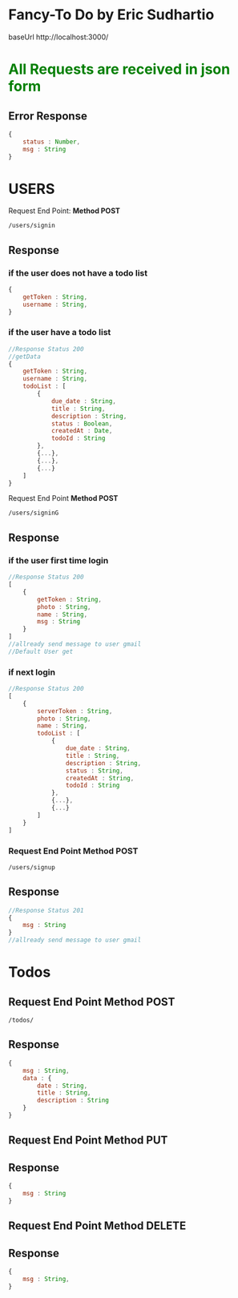 # Fancy-To Do by Eric Sudhartio

baseUrl http://localhost:3000/

# <span style='color:green'>All Requests are received in json form

## Error Response
```javascript
{
    status : Number,
    msg : String
}
```
# USERS

Request End Point: **Method POST**
```url
/users/signin  
```
## **Response**
### if the user does not have a todo list
```javascript
{
    getToken : String,
    username : String,
}
```
### if the user have a todo list
```javascript
//Response Status 200
//getData
{
    getToken : String,
    username : String,
    todoList : [
        {
            due_date : String,
            title : String,
            description : String,
            status : Boolean,
            createdAt : Date,
            todoId : String
        },
        {...},
        {...},
        {...}
    ]
}
```

Request End Point **Method POST**
```text
/users/signinG
```
## **Response**
### if the user first time login
```javascript
//Response Status 200
[
    {
        getToken : String,
        photo : String,
        name : String,
        msg : String
    }
]
//allready send message to user gmail
//Default User get
```
### if next login
``` javascript
//Response Status 200
[
    {
        serverToken : String,
        photo : String,
        name : String,
        todoList : [
            {
                due_date : String,
                title : String,
                description : String,
                status : String,
                createdAt : String,
                todoId : String
            },
            {...},
            {...}
        ]
    }
]
```
### Request End Point **Method POST**
```text
/users/signup
```
## Response
```javascript
//Response Status 201
{
    msg : String
}
//allready send message to user gmail
```

# Todos

## Request End Point **Method POST**
```text
/todos/
```
## Response
```javascript
{
    msg : String,
    data : {
        date : String,
        title : String,
        description : String
    }
}
```
## Request End Point **Method PUT**
## Response
```javascript
{
    msg : String
}
```
## Request End Point **Method DELETE**
## Response
```javascript
{
    msg : String,
}
```
